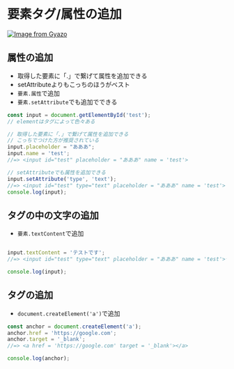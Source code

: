 # 要素タグ/属性の追加

[![Image from Gyazo](https://i.gyazo.com/c1f8c48ef1f3153ae248793804b1b3c7.png)](https://gyazo.com/c1f8c48ef1f3153ae248793804b1b3c7)

## 属性の追加
- 取得した要素に「.」で繋げて属性を追加できる
- setAttributeよりもこっちのほうがベスト
- `要素.属性`で追加
- `要素.setAttribute`でも追加でできる
```js
const input = document.getElementById('test');
// elementはタグによって色々ある

// 取得した要素に「.」で繋げて属性を追加できる
// こっちでつけた方が推奨されている
input.placeholder = "あああ";
input.name = 'test';
//=> <input id="test" placeholder = "あああ" name = 'test'>

// setAttributeでも属性を追加できる
input.setAttribute('type', 'text');
//=> <input id="test" type="text" placeholder = "あああ" name = 'test'>
console.log(input);
```

## タグの中の文字の追加
- `要素.textContent`で追加
```js

input.textContent = 'テストです';
//=> <input id="test" type="text" placeholder = "あああ" name = 'test'>テストです</input>

console.log(input);
```

## タグの追加
- `document.createElement('a')`で追加
```js
const anchor = document.createElement('a');
anchor.href = 'https://google.com';
anchor.target = '_blank';
//=> <a href = 'https://google.com' target = '_blank'></a> 

console.log(anchor);

```
